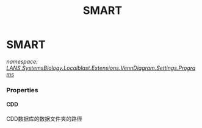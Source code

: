 ﻿---
title: SMART
---

# SMART
_namespace: [LANS.SystemsBiology.Localblast.Extensions.VennDiagram.Settings.Programs](N-LANS.SystemsBiology.Localblast.Extensions.VennDiagram.Settings.Programs.html)_






### Properties

#### CDD
CDD数据库的数据文件夹的路径
